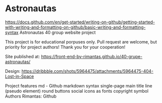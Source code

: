 # Astronautas
https://docs.github.com/en/get-started/writing-on-github/getting-started-with-writing-and-formatting-on-github/basic-writing-and-formatting-syntax
Astronautas
40 group website project

This project is for educational porpuses only. Pull request are welcome, but priority for project authors! Thank you for your cooperation!

Site published at: https://front-end-by-rimantas.github.io/40-grupe-astronautas/

Design: https://dribbble.com/shots/5964475/attachments/5964475-404-Lost-in-Space

Project features
md - Github markdown syntax
single-page
main title line (pseudo element)
round buttons
social icons as fonts
copyright symbol
Authors
Rimantas: Github